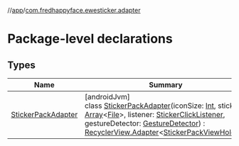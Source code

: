 //[app](../../index.md)/[com.fredhappyface.ewesticker.adapter](index.md)

# Package-level declarations

## Types

| Name | Summary |
|---|---|
| [StickerPackAdapter](-sticker-pack-adapter/index.md) | [androidJvm]<br>class [StickerPackAdapter](-sticker-pack-adapter/index.md)(iconSize: [Int](https://kotlinlang.org/api/latest/jvm/stdlib/kotlin/-int/index.html), stickers: [Array](https://kotlinlang.org/api/latest/jvm/stdlib/kotlin/-array/index.html)&lt;[File](https://developer.android.com/reference/kotlin/java/io/File.html)&gt;, listener: [StickerClickListener](../com.fredhappyface.ewesticker.utilities/-sticker-click-listener/index.md), gestureDetector: [GestureDetector](https://developer.android.com/reference/kotlin/android/view/GestureDetector.html)) : [RecyclerView.Adapter](https://developer.android.com/reference/kotlin/androidx/recyclerview/widget/RecyclerView.Adapter.html)&lt;[StickerPackViewHolder](../com.fredhappyface.ewesticker.view/-sticker-pack-view-holder/index.md)&gt; |
